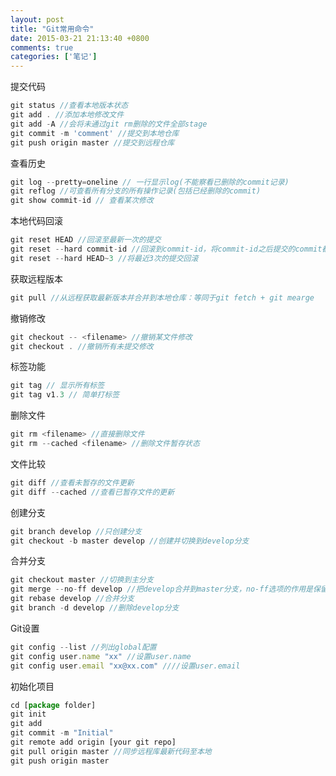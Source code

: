 ```yaml
---
layout: post
title: "Git常用命令"
date: 2015-03-21 21:13:40 +0800
comments: true
categories: ['笔记']
---
```

提交代码
```javascript
git status //查看本地版本状态
git add . //添加本地修改文件
git add -A //会将未通过git rm删除的文件全部stage
git commit -m 'comment' //提交到本地仓库
git push origin master //提交到远程仓库
```

查看历史
```javascript
git log --pretty=oneline // 一行显示log(不能察看已删除的commit记录)
git reflog //可查看所有分支的所有操作记录(包括已经删除的commit)
git show commit-id // 查看某次修改
```

本地代码回滚
```javascript
git reset HEAD //回滚至最新一次的提交
git reset --hard commit-id //回滚到commit-id，将commit-id之后提交的commit都去除 
git reset --hard HEAD~3 //将最近3次的提交回滚
```

获取远程版本
```javascript
git pull //从远程获取最新版本并合并到本地仓库：等同于git fetch + git mearge
```

撤销修改
```javascript
git checkout -- <filename> //撤销某文件修改
git checkout . //撤销所有未提交修改
```

标签功能
```javascript
git tag // 显示所有标签
git tag v1.3 // 简单打标签 
```

删除文件
```javascript
git rm <filename> //直接删除文件
git rm --cached <filename> //删除文件暂存状态
```

文件比较
```javascript
git diff //查看未暂存的文件更新 
git diff --cached //查看已暂存文件的更新 
```

创建分支
```javascript
git branch develop //只创建分支
git checkout -b master develop //创建并切换到develop分支 
```

合并分支
```javascript
git checkout master //切换到主分支
git merge --no-ff develop //把develop合并到master分支，no-ff选项的作用是保留原分支记录
git rebase develop //合并分支
git branch -d develop //删除develop分支
```

Git设置
```javascript
git config --list //列出global配置
git config user.name "xx" //设置user.name
git config user.email "xx@xx.com" ////设置user.email
```

初始化项目
```javascript
cd [package folder]
git init
git add
git commit -m "Initial"
git remote add origin [your git repo]
git pull origin master //同步远程库最新代码至本地
git push origin master
```